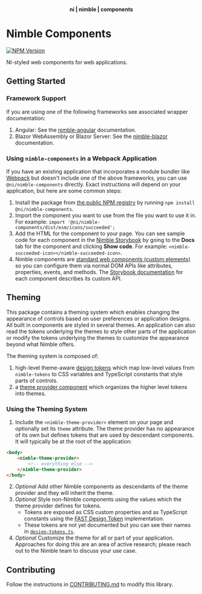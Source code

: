 <div align="center">
    <p><b>ni | nimble | components</b></p>
</div>

# Nimble Components

[![NPM Version](https://img.shields.io/npm/v/@ni/nimble-components.svg)](https://www.npmjs.com/package/@ni/nimble-components)

NI-styled web components for web applications.

## Getting Started

### Framework Support

If you are using one of the following frameworks see associated wrapper documentation:

1. Angular: See the [nimble-angular](/angular-workspace/projects/ni/nimble-angular) documentation.
2. Blazor WebAssembly or Blazor Server: See the [nimble-blazor](/packages/nimble-blazor) documentation.

### Using `nimble-components` in a Webpack Application

If you have an existing application that incorporates a module bundler like [Webpack](https://webpack.js.org/) but doesn't include one of the above frameworks, you can use `@ni/nimble-components` directly. Exact instructions will depend on your application, but here are some common steps:

1. Install the package from [the public NPM registry](https://www.npmjs.com/package/@ni/nimble-components) by running `npm install @ni/nimble-components`.
2. Import the component you want to use from the file you want to use it in. For example: `import '@ni/nimble-components/dist/esm/icons/succeeded';`
3. Add the HTML for the component to your page. You can see sample code for each component in the [Nimble Storybook](https://ni.github.io/nimble/storybook/) by going to the **Docs** tab for the component and clicking **Show code**. For example: `<nimble-succeeded-icon></nimble-succeeded-icon>`.
4. Nimble components are [standard web components (custom elements)](https://developer.mozilla.org/en-US/docs/Web/Web_Components) so you can configure them via normal DOM APIs like attributes, properties, events, and methods. The [Storybook documentation](https://ni.github.io/nimble/storybook/) for each component describes its custom API.

## Theming

This package contains a theming system which enables changing the appearance of controls based on user preferences or application designs. All built in components are styled in several themes. An application can also read the tokens underlying the themes to style other parts of the application or modify the tokens underlying the themes to customize the appearance beyond what Nimble offers.

The theming system is composed of:

1. high-level theme-aware [design tokens](/packages/nimble-components/src/theme-provider/design-tokens.ts) which map low-level values from `nimble-tokens` to CSS variables and TypeScript constants that style parts of controls.
2. a [theme provider component](/packages/nimble-components/src/theme-provider/index.ts) which organizes the higher level tokens into themes.

### Using the Theming System

1. Include the `<nimble-theme-provider>` element on your page and optionally set its `theme` attribute. The theme provider has no appearance of its own but defines tokens that are used by descendant components. It will typically be at the root of the application:

```html
<body>
    <nimble-theme-provider>
        <!-- everything else -->
    </nimble-theme-provider>
</body>
```

2. _Optional_ Add other Nimble components as descendants of the theme provider and they will inherit the theme.
3. _Optional_ Style non-Nimble components using the values which the theme provider defines for tokens.
    - Tokens are exposed as CSS custom properties and as TypeScript constants using the [FAST Design Token](https://www.fast.design/docs/design-systems/design-tokens) implementation.
    - These tokens are not yet documented but you can see their names in [`design-tokens.ts`](/packages/nimble-components/src/theme-provider/design-tokens.ts).
4. _Optional_ Customize the theme for all or part of your application. Approaches for doing this are an area of active research; please reach out to the Nimble team to discuss your use case.

## Contributing

Follow the instructions in [CONTRIBUTING.md](/packages/nimble-components/CONTRIBUTING.md) to modify this library.
